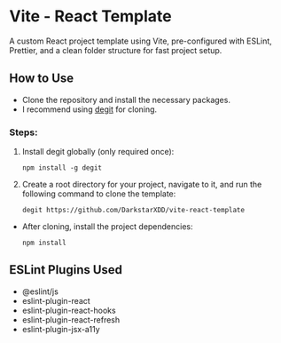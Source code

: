 # Vite - React Template

A custom React project template using Vite, pre-configured with ESLint, Prettier, and a clean folder structure for fast project setup.

## How to Use

- Clone the repository and install the necessary packages.
- I recommend using [degit](https://github.com/Rich-Harris/degit) for cloning.

### Steps:

1. Install degit globally (only required once):
   ```
   npm install -g degit
   ```
2. Create a root directory for your project, navigate to it, and run the following command to clone the template:
   ```
   degit https://github.com/DarkstarXDD/vite-react-template
   ```

- After cloning, install the project dependencies:
  ```
  npm install
  ```

## ESLint Plugins Used

- @eslint/js
- eslint-plugin-react
- eslint-plugin-react-hooks
- eslint-plugin-react-refresh
- eslint-plugin-jsx-a11y
